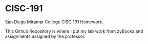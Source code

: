 # CISC-191
San Diego Miramar College CISC 191 Homework.

This Github Repository is where I put my lab work from zyBooks and assignments assigned by the professor.
